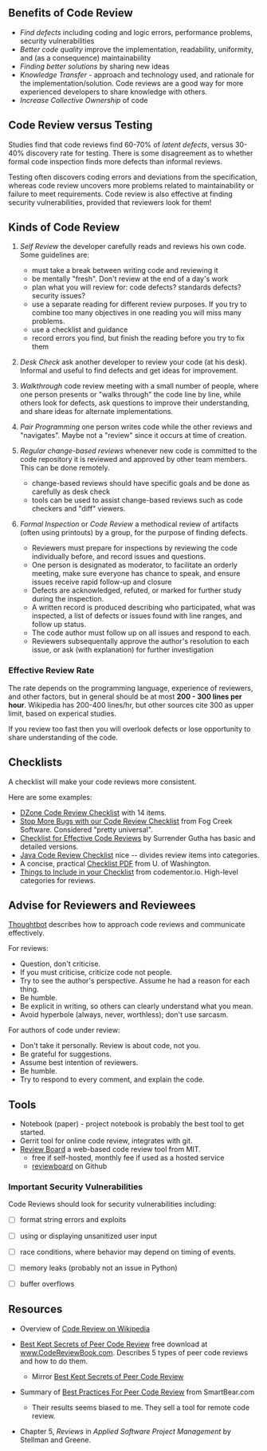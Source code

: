 ## Benefits of Code Review

* *Find defects* including coding and logic errors, performance problems, security vulnerabilities
* *Better code quality* improve the implementation, readability, uniformity, and (as a consequence) maintainabiility
* *Finding better solutions* by sharing new ideas
* *Knowledge Transfer* - approach and technology used, and rationale for the implementation/solution.  Code reviews are a good way for more experienced developers to share knowledge with others.
* *Increase Collective Ownership* of code

## Code Review versus Testing

Studies find that code reviews find 60-70% of *latent defects*, versus 30-40% discovery rate for testing.  There is some disagreement as to whether formal code inspection finds more defects than informal reviews.

Testing often discovers coding errors and deviations from the specification, whereas code review uncovers more problems related to maintainability or failure to meet requirements.  Code review is also effective at finding security vulnerabilities, provided that reviewers look for them!

## Kinds of Code Review

1. *Self Review* the developer carefully reads and reviews his own code.  Some guidelines are:
    - must take a break between writing code and reviewing it
    - be mentally "fresh". Don't review at the end of a day's work
    - plan what you will review for: code defects? standards defects? security issues?
    - use a separate reading for different review purposes. If you try to combine too many objectives in one reading you will miss many problems.
    - use a checklist and guidance
    - record errors you find, but finish the reading before you try to fix them

2. *Desk Check* ask another developer to review your code (at his desk).  Informal and useful to find defects and get ideas for improvement.

3. *Walkthrough* code review meeting with a small number of people, where one person presents or "walks through" the code line by line, while others look for defects, ask questions to improve their understanding, and share ideas for alternate implementations.

4. *Pair Programming* one person writes code while the other reviews and "navigates". Maybe not a "review" since it occurs at time of creation.

5. *Regular change-based reviews* whenever new code is committed to the code repository it is reviewed and approved by other team members.  This can be done remotely.
    - change-based reviews should have specific goals and be done as carefully as desk check
    - tools can be used to assist change-based reviews such as code checkers and "diff" viewers.

6. *Formal Inspection* or *Code Review* a methodical review of artifacts (often using printouts) by a group, for the purpose of finding defects.  
    - Reviewers must prepare for inspections by reviewing the code individually before, and record issues and questions.
    - One person is designated as moderator, to facilitate an orderly meeting, make sure everyone has chance to speak, and ensure issues receive rapid follow-up and closure
    - Defects are acknowledged, refuted, or marked for further study during the inspection.
    - A written record is produced describing who participated, what was inspected, a list of defects or issues found with line ranges, and follow up status.
    - The code author must follow up on all issues and respond to each.
    - Reviewers subsequentally approve the author's resolution to each issue, or ask (with explanation) for further investigation


### Effective Review Rate

The rate depends on the programming language, experience of reviewers, and other factors, but in general should be at most **200 - 300 lines per hour**. Wikipedia has 200-400 lines/hr, but other sources cite 300 as upper limit, based on experical studies.

If you review too fast then you will overlook defects or lose opportunity to share understanding of the code.

## Checklists

A checklist will make your code reviews more consistent.

Here are some examples:

* [DZone Code Review Checklist](https://dzone.com/articles/sample-code-review-checklist) with 14 items.
* [Stop More Bugs with our Code Review Checklist](https://blog.fogcreek.com/increase-defect-detection-with-our-code-review-checklist-example/) from Fog Creek Software.  Considered "pretty universal".
* [Checklist for Effective Code Reviews](http://www.evoketechnologies.com/blog/code-review-checklist-perform-effective-code-reviews/) by Surrender Gutha has basic and detailed versions.
* [Java Code Review Checklist](https://dzone.com/articles/java-code-review-checklist) nice -- divides review items into categories.
* A concise, practical [Checklist PDF](https://courses.cs.washington.edu/courses/cse403/12wi/sections/12wi_code_review_checklist.pdf) from U. of Washington.
* [Things to Include in your Checklist](https://www.codementor.io/blog/code-review-checklist-76q7ovkaqj) from codementor.io. High-level categories for reviews.

## Advise for Reviewers and Reviewees

[Thoughtbot](https://github.com/thoughtbot/guides/tree/master/code-review) describes how to approach code reviews and communicate effectively.

For reviews:
* Question, don't criticise.
* If you must criticise, criticize code not people.
* Try to see the author's perspective. Assume he had a reason for each thing.
* Be humble.
* Be explicit in writing, so others can clearly understand what you mean.
* Avoid hyperbole (always, never, worthless); don't use sarcasm.

For authors of code under review:
* Don't take it personally. Review is about code, not you.
* Be grateful for suggestions.
* Assume best intention of reviewers.
* Be humble.
* Try to respond to every comment, and explain the code.

## Tools

* Notebook (paper) - project notebook is probably the best tool to get started.
* Gerrit tool for online code review, integrates with git.
* [Review Board][review-board] a web-based code review tool from MIT.
    - free if self-hosted, monthly fee if used as a hosted service
    - [reviewboard][review-board-github] on Github


### Important Security Vulnerabilities

Code Reviews should look for security vulnerabilities including:

- [ ] format string errors and exploits
- [ ] using or displaying unsanitized user input
- [ ] race conditions, where behavior may depend on timing of events.
- [ ] memory leaks (probably not an issue in Python)
- [ ] buffer overflows


## Resources

* Overview of [Code Review on Wikipedia](https://en.wikipedia.org/wiki/Code_review)

* [Best Kept Secrets of Peer Code Review](www.codereviewbook.com) free download at  www.CodeReviewBook.com.  Describes 5 types of peer code reviews and how to do them.
    - Mirror [Best Kept Secrets of Peer Code Review](https://static1.smartbear.co/smartbear/media/pdfs/best-kept-secrets-of-peer-code-review_redirected.pdf)
* Summary of [Best Practices For Peer Code Review](https://www.kessler.de/prd/smartbear/BestPracticesForPeerCodeReview.pdf) from SmartBear.com
    - Their results seems biased to me.  They sell a tool for remote code review.
* Chapter 5, *Reviews* in *Applied Software Project Management* by Stellman and Greene.

[review-board]: https://www.reviewboard.org/
[review-board-github]: https://github.com/reviewboard/reviewboard
